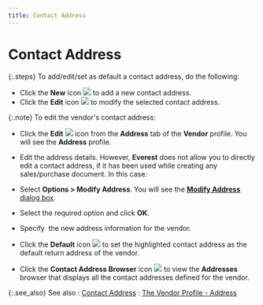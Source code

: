 ```yaml
---
title: Contact Address
---
```


# Contact Address


{:.steps}
To add/edit/set  as default a contact address, do the following:

- Click the **New** icon ![]({{site.mv_baseurl}}/img/managing_vendors_profile_options_new.gif) to add a new  contact address.
- Click the **Edit** icon ![]({{site.mv_baseurl}}/img/managing_vendors_modify_address_icon.gif) to modify  the selected contact address.



{:.note}
To edit the vendor's contact address:

- Click the **Edit** ![]({{site.mv_baseurl}}/img/managing_vendors_modify_address_icon.gif) icon from the **Address** tab of the **Vendor** profile. You will see the **Address**  profile.
- Edit the address  details. However, **Everest** does  not allow you to directly edit a contact address, if it has been used  while creating any sales/purchase document. In this case:
- Select **Options 
 &gt; Modify Address**. You will see the [**Modify Address** dialog box]({{site.mv_baseurl}}/misc/modify_address_dialog_box_vendors.html).
- Select the required  option and click **OK**.
- Specify  the  new address information for the vendor.

- Click the **Default** icon ![]({{site.mv_baseurl}}/img/managing_vendors_set_default_address_icon.gif) to set the  highlighted contact address as the default return address of the vendor.
- Click the **Contact Address Browser** icon ![]({{site.mv_baseurl}}/img/managing_vendors_addresses_browser_icon.gif) to view the **Addresses**  browser that displays all the contact addresses defined for the vendor.



{:.see_also}
See also
: [Contact  Address]({{site.mv_baseurl}}/vendor-details/vendor-addresses/contact_address_address_content_vendors_content.html)
: [The  Vendor Profile - Address]({{site.mv_baseurl}}/creating/address-tab/the_vendor_profile_address_tab.html)
